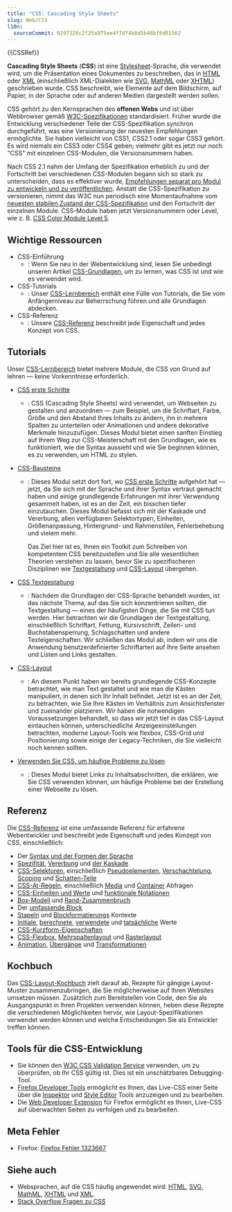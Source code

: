 ```yaml
---
title: "CSS: Cascading Style Sheets"
slug: Web/CSS
l10n:
  sourceCommit: 6197320c2f25a975ee4f7df4b8d5b48bf8d01562
---
```


{{CSSRef}}

**Cascading Style Sheets** (**CSS**) ist eine [Stylesheet](/de/docs/Web/API/StyleSheet)-Sprache, die verwendet wird, um die Präsentation eines Dokumentes zu beschreiben, das in [HTML](/de/docs/Web/HTML) oder [XML](/de/docs/Web/XML/XML_introduction) (einschließlich XML-Dialekten wie [SVG](/de/docs/Web/SVG), [MathML](/de/docs/Web/MathML) oder [XHTML](/de/docs/Glossary/XHTML)) geschrieben wurde. CSS beschreibt, wie Elemente auf dem Bildschirm, auf Papier, in der Sprache oder auf anderen Medien dargestellt werden sollen.

CSS gehört zu den Kernsprachen des **offenen Webs** und ist über Webbrowser gemäß [W3C-Spezifikationen](https://www.w3.org/Style/CSS/#specs) standardisiert. Früher wurde die Entwicklung verschiedener Teile der CSS-Spezifikation synchron durchgeführt, was eine Versionierung der neuesten Empfehlungen ermöglichte. Sie haben vielleicht von CSS1, CSS2.1 oder sogar CSS3 gehört. Es wird niemals ein CSS3 oder CSS4 geben; vielmehr gibt es jetzt nur noch "CSS" mit einzelnen CSS-Modulen, die Versionsnummern haben.

Nach CSS 2.1 nahm der Umfang der Spezifikation erheblich zu und der Fortschritt bei verschiedenen CSS-Modulen begann sich so stark zu unterscheiden, dass es effektiver wurde, [Empfehlungen separat pro Modul zu entwickeln und zu veröffentlichen](https://www.w3.org/Style/CSS/current-work). Anstatt die CSS-Spezifikation zu versionieren, nimmt das W3C nun periodisch eine Momentaufnahme vom [neuesten stabilen Zustand der CSS-Spezifikation](https://www.w3.org/TR/css/) und den Fortschritt der einzelnen Module. CSS-Module haben jetzt Versionsnummern oder Level, wie z. B. [CSS Color Module Level 5](https://drafts.csswg.org/css-color-5/).

## Wichtige Ressourcen

- CSS-Einführung
  - : Wenn Sie neu in der Webentwicklung sind, lesen Sie unbedingt unseren Artikel [CSS-Grundlagen](/de/docs/Learn/Getting_started_with_the_web/CSS_basics), um zu lernen, was CSS ist und wie es verwendet wird.
- CSS-Tutorials
  - : Unser [CSS-Lernbereich](/de/docs/Learn/CSS) enthält eine Fülle von Tutorials, die Sie vom Anfängerniveau zur Beherrschung führen und alle Grundlagen abdecken.
- CSS-Referenz
  - : Unsere [CSS-Referenz](/de/docs/Web/CSS/Reference) beschreibt jede Eigenschaft und jedes Konzept von CSS.

## Tutorials

Unser [CSS-Lernbereich](/de/docs/Learn/CSS) bietet mehrere Module, die CSS von Grund auf lehren — keine Vorkenntnisse erforderlich.

- [CSS erste Schritte](/de/docs/Learn/CSS/First_steps)
  - : CSS (Cascading Style Sheets) wird verwendet, um Webseiten zu gestalten und anzuordnen — zum Beispiel, um die Schriftart, Farbe, Größe und den Abstand Ihres Inhalts zu ändern, ihn in mehrere Spalten zu unterteilen oder Animationen und andere dekorative Merkmale hinzuzufügen. Dieses Modul bietet einen sanften Einstieg auf Ihrem Weg zur CSS-Meisterschaft mit den Grundlagen, wie es funktioniert, wie die Syntax aussieht und wie Sie beginnen können, es zu verwenden, um HTML zu stylen.
- [CSS-Bausteine](/de/docs/Learn/CSS/Building_blocks)

  - : Dieses Modul setzt dort fort, wo [CSS erste Schritte](/de/docs/Learn/CSS/First_steps) aufgehört hat — jetzt, da Sie sich mit der Sprache und ihrer Syntax vertraut gemacht haben und einige grundlegende Erfahrungen mit ihrer Verwendung gesammelt haben, ist es an der Zeit, ein bisschen tiefer einzutauchen. Dieses Modul befasst sich mit der Kaskade und Vererbung, allen verfügbaren Selektortypen, Einheiten, Größenanpassung, Hintergrund- und Rahmenstilen, Fehlerbehebung und vielem mehr.

    Das Ziel hier ist es, Ihnen ein Toolkit zum Schreiben von kompetentem CSS bereitzustellen und Sie alle wesentlichen Theorien verstehen zu lassen, bevor Sie zu spezifischeren Disziplinen wie [Textgestaltung](/de/docs/Learn/CSS/Styling_text) und [CSS-Layout](/de/docs/Learn/CSS/CSS_layout) übergehen.

- [CSS Textgestaltung](/de/docs/Learn/CSS/Styling_text)

  - : Nachdem die Grundlagen der CSS-Sprache behandelt wurden, ist das nächste Thema, auf das Sie sich konzentrieren sollten, die Textgestaltung — eines der häufigsten Dinge, die Sie mit CSS tun werden. Hier betrachten wir die Grundlagen der Textgestaltung, einschließlich Schriftart, Fettung, Kursivschrift, Zeilen- und Buchstabensperrung, Schlagschatten und andere Texteigenschaften. Wir schließen das Modul ab, indem wir uns die Anwendung benutzerdefinierter Schriftarten auf Ihre Seite ansehen und Listen und Links gestalten.

- [CSS-Layout](/de/docs/Learn/CSS/CSS_layout)

  - : An diesem Punkt haben wir bereits grundlegende CSS-Konzepte betrachtet, wie man Text gestaltet und wie man die Kästen manipuliert, in denen sich Ihr Inhalt befindet. Jetzt ist es an der Zeit, zu betrachten, wie Sie Ihre Kästen im Verhältnis zum Ansichtsfenster und zueinander platzieren. Wir haben die notwendigen Voraussetzungen behandelt, so dass wir jetzt tief in das CSS-Layout eintauchen können, unterschiedliche Anzeigeeinstellungen betrachten, moderne Layout-Tools wie flexbox, CSS-Grid und Positionierung sowie einige der Legacy-Techniken, die Sie vielleicht noch kennen sollten.

- [Verwenden Sie CSS, um häufige Probleme zu lösen](/de/docs/Learn/CSS/Howto)
  - : Dieses Modul bietet Links zu Inhaltsabschnitten, die erklären, wie Sie CSS verwenden können, um häufige Probleme bei der Erstellung einer Webseite zu lösen.

## Referenz

Die [CSS-Referenz](/de/docs/Web/CSS/Reference) ist eine umfassende Referenz für erfahrene Webentwickler und beschreibt jede Eigenschaft und jedes Konzept von CSS, einschließlich:

- Der [Syntax und der Formen der Sprache](/de/docs/Web/CSS/Syntax)
- [Spezifität](/de/docs/Web/CSS/Specificity), [Vererbung](/de/docs/Web/CSS/Inheritance) und [der Kaskade](/de/docs/Web/CSS/Cascade)
- [CSS-Selektoren](/de/docs/Web/CSS/CSS_selectors), einschließlich [Pseudoelementen](/de/docs/Web/CSS/CSS_pseudo-elements), [Verschachtelung](/de/docs/Web/CSS/CSS_nesting), [Scoping](/de/docs/Web/CSS/CSS_scoping) und [Schatten-Teile](/de/docs/Web/CSS/CSS_shadow_parts)
- [CSS-At-Regeln](/de/docs/Web/CSS/At-rule), einschließlich [Media](/de/docs/Web/CSS/CSS_media_queries) und [Container](/de/docs/Web/CSS/CSS_containment) Abfragen
- [CSS-Einheiten und Werte](/de/docs/Web/CSS/CSS_Values_and_Units) und [funktionale Notationen](/de/docs/Web/CSS/CSS_Functions)
- [Box-Modell](/de/docs/Web/CSS/CSS_box_model/Introduction_to_the_CSS_box_model) und [Rand-Zusammenbruch](/de/docs/Web/CSS/CSS_box_model/Mastering_margin_collapsing)
- Der [umfassende Block](/de/docs/Web/CSS/Containing_block)
- [Stapeln](/de/docs/Web/CSS/CSS_positioned_layout/Understanding_z-index/Stacking_context) und [Blockformatierungs](/de/docs/Web/CSS/CSS_display/Block_formatting_context) Kontexte
- [Initiale](/de/docs/Web/CSS/initial_value), [berechnete](/de/docs/Web/CSS/computed_value), [verwendete](/de/docs/Web/CSS/used_value) und [tatsächliche](/de/docs/Web/CSS/actual_value) Werte
- [CSS-Kurzform-Eigenschaften](/de/docs/Web/CSS/Shorthand_properties)
- [CSS-Flexbox](/de/docs/Web/CSS/CSS_flexible_box_layout), [Mehrspaltenlayout](/de/docs/Web/CSS/CSS_multicol_layout) und [Rasterlayout](/de/docs/Web/CSS/CSS_grid_layout)
- [Animation](/de/docs/Web/CSS/CSS_animations), [Übergänge](/de/docs/Web/CSS/CSS_transitions) und [Transformationen](/de/docs/Web/CSS/CSS_transforms)

## Kochbuch

Das [CSS-Layout-Kochbuch](/de/docs/Web/CSS/Layout_cookbook) zielt darauf ab, Rezepte für gängige Layout-Muster zusammenzubringen, die Sie möglicherweise auf Ihren Websites umsetzen müssen. Zusätzlich zum Bereitstellen von Code, den Sie als Ausgangspunkt in Ihren Projekten verwenden können, heben diese Rezepte die verschiedenen Möglichkeiten hervor, wie Layout-Spezifikationen verwendet werden können und welche Entscheidungen Sie als Entwickler treffen können.

## Tools für die CSS-Entwicklung

- Sie können den [W3C CSS Validation Service](https://jigsaw.w3.org/css-validator/) verwenden, um zu überprüfen, ob Ihr CSS gültig ist. Dies ist ein unschätzbares Debugging-Tool.
- [Firefox Developer Tools](https://firefox-source-docs.mozilla.org/devtools-user/index.html) ermöglicht es Ihnen, das Live-CSS einer Seite über die [Inspektor](https://firefox-source-docs.mozilla.org/devtools-user/page_inspector/index.html) und [Style Editor](https://firefox-source-docs.mozilla.org/devtools-user/style_editor/index.html) Tools anzuzeigen und zu bearbeiten.
- Die [Web Developer Extension](https://addons.mozilla.org/en-US/firefox/addon/web-developer/) für Firefox ermöglicht es Ihnen, Live-CSS auf überwachten Seiten zu verfolgen und zu bearbeiten.

## Meta Fehler

- Firefox: [Firefox Fehler 1323667](https://bugzil.la/1323667)

## Siehe auch

- Websprachen, auf die CSS häufig angewendet wird: [HTML](/de/docs/Web/HTML), [SVG](/de/docs/Web/SVG), [MathML](/de/docs/Web/MathML), [XHTML](/de/docs/Glossary/XHTML) und [XML](/de/docs/Web/XML/XML_introduction).
- [Stack Overflow Fragen zu CSS](https://stackoverflow.com/questions/tagged/css)
